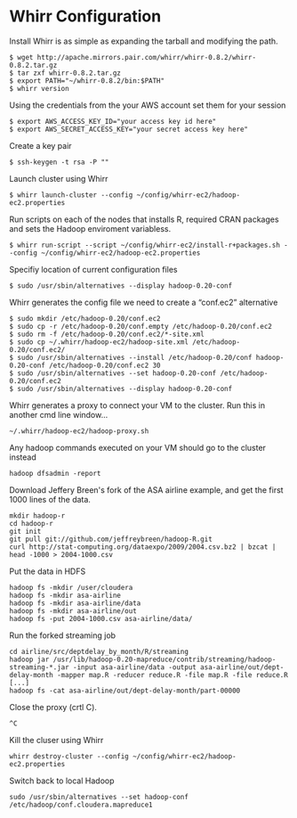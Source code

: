 Whirr Configuration
===================

Install Whirr is as simple as expanding the tarball and modifying the path.

```{bash}
$ wget http://apache.mirrors.pair.com/whirr/whirr-0.8.2/whirr-0.8.2.tar.gz
$ tar zxf whirr-0.8.2.tar.gz
$ export PATH="~/whirr-0.8.2/bin:$PATH"
$ whirr version
```

Using the credentials from the your AWS account set them for your session
```{bash}
$ export AWS_ACCESS_KEY_ID="your access key id here" 
$ export AWS_SECRET_ACCESS_KEY="your secret access key here"
```

Create a key pair
```{bash}
$ ssh-keygen -t rsa -P ""
```


Launch cluster using Whirr
```{bash}
$ whirr launch-cluster --config ~/config/whirr-ec2/hadoop-ec2.properties 
```

Run scripts on each of the nodes that installs R, required CRAN packages and sets the Hadoop enviroment variabless.
```{bash}
$ whirr run-script --script ~/config/whirr-ec2/install-r+packages.sh --config ~/config/whirr-ec2/hadoop-ec2.properties
```

Specifiy location of current configuration files
```{bash}
$ sudo /usr/sbin/alternatives --display hadoop-0.20-conf
```

Whirr generates the config file we need to create a “conf.ec2” alternative 
```{bash}
$ sudo mkdir /etc/hadoop-0.20/conf.ec2 
$ sudo cp -r /etc/hadoop-0.20/conf.empty /etc/hadoop-0.20/conf.ec2 
$ sudo rm -f /etc/hadoop-0.20/conf.ec2/*-site.xml 
$ sudo cp ~/.whirr/hadoop-ec2/hadoop-site.xml /etc/hadoop-0.20/conf.ec2/ 
$ sudo /usr/sbin/alternatives --install /etc/hadoop-0.20/conf hadoop-0.20-conf /etc/hadoop-0.20/conf.ec2 30 
$ sudo /usr/sbin/alternatives --set hadoop-0.20-conf /etc/hadoop-0.20/conf.ec2 
$ sudo /usr/sbin/alternatives --display hadoop-0.20-conf
```

Whirr generates a proxy to connect your VM to the cluster.  Run this in another cmd line window...
```{bash}
~/.whirr/hadoop-ec2/hadoop-proxy.sh
```

Any hadoop commands executed on your VM should go to the cluster instead
```{bash}
hadoop dfsadmin -report
```

Download Jeffery Breen's fork of the ASA airline example, and get the first 1000 lines of the data.
```{bash}
mkdir hadoop-r 
cd hadoop-r 
git init 
git pull git://github.com/jeffreybreen/hadoop-R.git
curl http://stat-computing.org/dataexpo/2009/2004.csv.bz2 | bzcat | head -1000 > 2004-1000.csv
```
Put the data in HDFS
```{bash}
hadoop fs -mkdir /user/cloudera 
hadoop fs -mkdir asa-airline 
hadoop fs -mkdir asa-airline/data 
hadoop fs -mkdir asa-airline/out 
hadoop fs -put 2004-1000.csv asa-airline/data/
```

Run the forked streaming job
```{bash}
cd airline/src/deptdelay_by_month/R/streaming 
hadoop jar /usr/lib/hadoop-0.20-mapreduce/contrib/streaming/hadoop-streaming-*.jar -input asa-airline/data -output asa-airline/out/dept-delay-month -mapper map.R -reducer reduce.R -file map.R -file reduce.R
[...]
hadoop fs -cat asa-airline/out/dept-delay-month/part-00000
```




Close the proxy (crtl C).
```{bash}
^C
```

Kill the cluser using Whirr
```{bash}
whirr destroy-cluster --config ~/config/whirr-ec2/hadoop-ec2.properties
```

Switch back to local Hadoop
```{bash}
sudo /usr/sbin/alternatives --set hadoop-conf /etc/hadoop/conf.cloudera.mapreduce1
```







